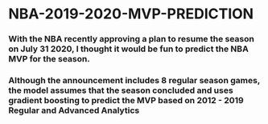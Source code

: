 # NBA-2019-2020-MVP-PREDICTION

### With the NBA recently approving a plan to resume the season on July 31 2020, I thought it would be fun to predict the NBA MVP for the season.
### Although the announcement includes 8 regular season games, the model assumes that the season concluded and uses gradient boosting to predict the MVP based on 2012 - 2019 Regular and Advanced Analytics
